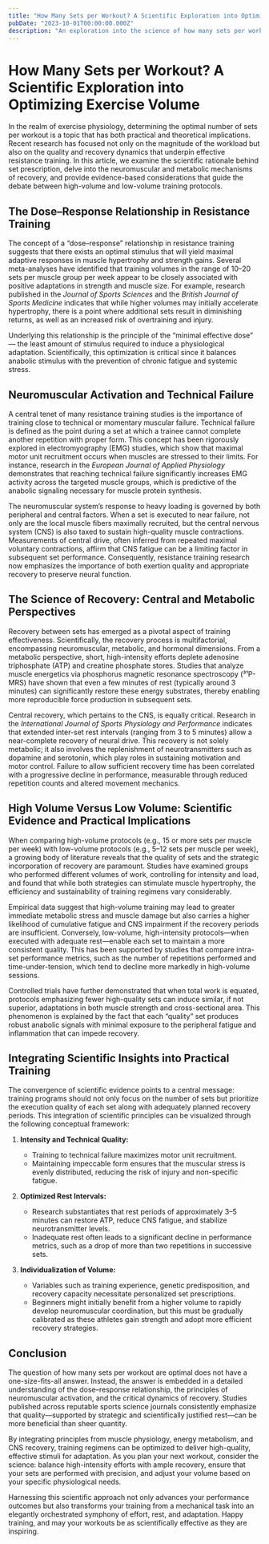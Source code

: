```yaml
---
title: "How Many Sets per Workout? A Scientific Exploration into Optimizing Exercise Volume"
pubDate: "2023-10-01T00:00:00.000Z"
description: "An exploration into the science of how many sets per workout are optimal."
---
```


# How Many Sets per Workout? A Scientific Exploration into Optimizing Exercise Volume

In the realm of exercise physiology, determining the optimal number of sets per workout is a topic that has both practical and theoretical implications. Recent research has focused not only on the magnitude of the workload but also on the quality and recovery dynamics that underpin effective resistance training. In this article, we examine the scientific rationale behind set prescription, delve into the neuromuscular and metabolic mechanisms of recovery, and provide evidence-based considerations that guide the debate between high-volume and low-volume training protocols.

## The Dose–Response Relationship in Resistance Training

The concept of a “dose–response” relationship in resistance training suggests that there exists an optimal stimulus that will yield maximal adaptive responses in muscle hypertrophy and strength gains. Several meta-analyses have identified that training volumes in the range of 10–20 sets per muscle group per week appear to be closely associated with positive adaptations in strength and muscle size. For example, research published in the _Journal of Sports Sciences_ and the _British Journal of Sports Medicine_ indicates that while higher volumes may initially accelerate hypertrophy, there is a point where additional sets result in diminishing returns, as well as an increased risk of overtraining and injury.

Underlying this relationship is the principle of the “minimal effective dose” — the least amount of stimulus required to induce a physiological adaptation. Scientifically, this optimization is critical since it balances anabolic stimulus with the prevention of chronic fatigue and systemic stress.

## Neuromuscular Activation and Technical Failure

A central tenet of many resistance training studies is the importance of training close to technical or momentary muscular failure. Technical failure is defined as the point during a set at which a trainee cannot complete another repetition with proper form. This concept has been rigorously explored in electromyography (EMG) studies, which show that maximal motor unit recruitment occurs when muscles are stressed to their limits. For instance, research in the _European Journal of Applied Physiology_ demonstrates that reaching technical failure significantly increases EMG activity across the targeted muscle groups, which is predictive of the anabolic signaling necessary for muscle protein synthesis.

The neuromuscular system’s response to heavy loading is governed by both peripheral and central factors. When a set is executed to near failure, not only are the local muscle fibers maximally recruited, but the central nervous system (CNS) is also taxed to sustain high-quality muscle contractions. Measurements of central drive, often inferred from repeated maximal voluntary contractions, affirm that CNS fatigue can be a limiting factor in subsequent set performance. Consequently, resistance training research now emphasizes the importance of both exertion quality and appropriate recovery to preserve neural function.

## The Science of Recovery: Central and Metabolic Perspectives

Recovery between sets has emerged as a pivotal aspect of training effectiveness. Scientifically, the recovery process is multifactorial, encompassing neuromuscular, metabolic, and hormonal dimensions. From a metabolic perspective, short, high-intensity efforts deplete adenosine triphosphate (ATP) and creatine phosphate stores. Studies that analyze muscle energetics via phosphorus magnetic resonance spectroscopy (³¹P-MRS) have shown that even a few minutes of rest (typically around 3 minutes) can significantly restore these energy substrates, thereby enabling more reproducible force production in subsequent sets.

Central recovery, which pertains to the CNS, is equally critical. Research in the _International Journal of Sports Physiology and Performance_ indicates that extended inter-set rest intervals (ranging from 3 to 5 minutes) allow a near-complete recovery of neural drive. This recovery is not solely metabolic; it also involves the replenishment of neurotransmitters such as dopamine and serotonin, which play roles in sustaining motivation and motor control. Failure to allow sufficient recovery time has been correlated with a progressive decline in performance, measurable through reduced repetition counts and altered movement mechanics.

## High Volume Versus Low Volume: Scientific Evidence and Practical Implications

When comparing high-volume protocols (e.g., 15 or more sets per muscle per week) with low-volume protocols (e.g., 5–12 sets per muscle per week), a growing body of literature reveals that the quality of sets and the strategic incorporation of recovery are paramount. Studies have examined groups who performed different volumes of work, controlling for intensity and load, and found that while both strategies can stimulate muscle hypertrophy, the efficiency and sustainability of training regimens vary considerably.

Empirical data suggest that high-volume training may lead to greater immediate metabolic stress and muscle damage but also carries a higher likelihood of cumulative fatigue and CNS impairment if the recovery periods are insufficient. Conversely, low-volume, high-intensity protocols—when executed with adequate rest—enable each set to maintain a more consistent quality. This has been supported by studies that compare intra-set performance metrics, such as the number of repetitions performed and time-under-tension, which tend to decline more markedly in high-volume sessions.

Controlled trials have further demonstrated that when total work is equated, protocols emphasizing fewer high-quality sets can induce similar, if not superior, adaptations in both muscle strength and cross-sectional area. This phenomenon is explained by the fact that each “quality” set produces robust anabolic signals with minimal exposure to the peripheral fatigue and inflammation that can impede recovery.

## Integrating Scientific Insights into Practical Training

The convergence of scientific evidence points to a central message: training programs should not only focus on the number of sets but prioritize the execution quality of each set along with adequately planned recovery periods. This integration of scientific principles can be visualized through the following conceptual framework:

1. **Intensity and Technical Quality:**

   - Training to technical failure maximizes motor unit recruitment.
   - Maintaining impeccable form ensures that the muscular stress is evenly distributed, reducing the risk of injury and non-specific fatigue.

2. **Optimized Rest Intervals:**

   - Research substantiates that rest periods of approximately 3–5 minutes can restore ATP, reduce CNS fatigue, and stabilize neurotransmitter levels.
   - Inadequate rest often leads to a significant decline in performance metrics, such as a drop of more than two repetitions in successive sets.

3. **Individualization of Volume:**
   - Variables such as training experience, genetic predisposition, and recovery capacity necessitate personalized set prescriptions.
   - Beginners might initially benefit from a higher volume to rapidly develop neuromuscular coordination, but this must be gradually calibrated as these athletes gain strength and adopt more efficient recovery strategies.

## Conclusion

The question of how many sets per workout are optimal does not have a one-size-fits-all answer. Instead, the answer is embedded in a detailed understanding of the dose–response relationship, the principles of neuromuscular activation, and the critical dynamics of recovery. Studies published across reputable sports science journals consistently emphasize that quality—supported by strategic and scientifically justified rest—can be more beneficial than sheer quantity.

By integrating principles from muscle physiology, energy metabolism, and CNS recovery, training regimens can be optimized to deliver high-quality, effective stimuli for adaptation. As you plan your next workout, consider the science: balance high-intensity efforts with ample recovery, ensure that your sets are performed with precision, and adjust your volume based on your specific physiological needs.

Harnessing this scientific approach not only advances your performance outcomes but also transforms your training from a mechanical task into an elegantly orchestrated symphony of effort, rest, and adaptation. Happy training, and may your workouts be as scientifically effective as they are inspiring.

